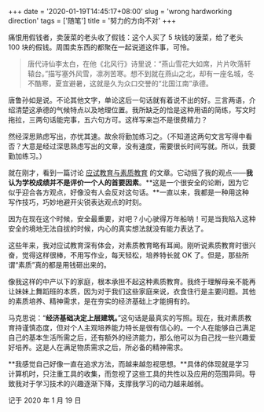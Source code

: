 +++
date = '2020-01-19T14:45:17+08:00'
slug = 'wrong hardworking direction'
tags = ['随笔']
title = '努力的方向不对'
+++

痛恨用假钱者，卖菠菜的老头收了假钱：这个人买了 5 块钱的菠菜，给了老头 100 块的假钱。周围卖东西的都聚在一起说道这件事，可怜。

> 唐代诗仙李太白，在他《北风行》诗里说：“燕山雪花大如席，片片吹落轩辕台。”描写塞外风雪，凛冽苦寒。想不到就在燕山之北，却有一座名城，冬不酷寒，夏宜避暑，这就是久为众口交誉的“北国江南”承德。

唐鲁孙如是说。不论其他文字，单论这后一句话就有着说不出的好。三言两语，介绍清楚这承德的气候特点以及地理位置。我所缺乏的恰是这种用语的简练，写文时拖拉，三两句话能完事，五六句方可。这样写来岂不是很费精力？

然经深思熟虑写出，亦忧其速。故余将勤加练习之。（不知道这两句文言写得中看否？大意是经过深思熟虑写出的文章，没有速度，需要很长时间写就。所以，我要勤加练习。）

就在刚才，看到一篇讨论 [应试教育与素质教育](http://mp.weixin.qq.com/s?__biz=MzU1OTYyMTQ1MA==&mid=2247487970&idx=1&sn=51099843d370d7fb3ef254779a02023b&chksm=fc1525c7cb62acd173b69c2e8dcdd10e330aa9b94685fedb99f5dc4939eb70c2c05d87081d91&mpshare=1&scene=21&srcid=&sharer_sharetime=1579444311590&sharer_shareid=437b422f294856364ccf4b95415ead8d#wechat_redirect) 的文章。它动摇了我的观点——**我认为学校成绩并不是评价一个人的首要因素**。**这是一个很安全的论断，因为它似乎迎合各方观点，好像没有人会反对这句话。**一直以来，我都是一种用这种写作技巧，巧妙地避开尖锐表达观点的时刻。

因为在现在这个时候，安全最重要，对吧？小心驶得万年船呐！可是当我陷入这种安全的境地无法自拔的时候，内心的真实想法就没有能力表达了。

这些年来，我对应试教育深有体会，对素质教育略有耳闻。刚听说素质教育时很兴奋，觉得这样很棒，不用写作业，每天轻松，培养特长就 OK 了。但是，那些所谓“素质”真的都是用钱砸出来的。

像我这样的中产以下的家庭，根本承担不起这种素质教育。我终于理解母亲不能再让妹妹上舞蹈班的本质，因为对于我们这些家庭来说，衣食住行是主要问题。其他的素质培养、精神需求，是在夯实的经济基础上才能拥有的。

马克思说：“**经济基础决定上层建筑。**”这句话是最真实的写照。现在，我对素质教育持谨慎态度，但对个人主观培养能力特长是很有信心的。一个人在能够自己满足自己的基本生活所需之后，还有额外的经济能力，那么他可以为自己找一些兴趣爱好培养。这是人在满足物质需求之后，所必备的精神需求。

**我感觉自己好像一直在追求方法，而越来越忽视思想。**具体的体现就是学习计算机时，只注重工具的收集，而忽视了这些工具的共性以及应用的范围异同。导致我对于学习技术的兴趣逐渐下降，支撑我学习的动力越来越弱。

记于 2020 年 1 月 19 日
